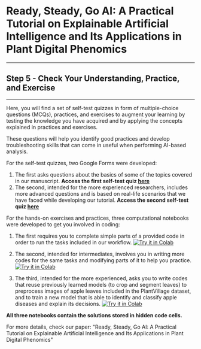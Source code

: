# Ready, Steady, Go AI: A Practical Tutorial on Explainable Artificial Intelligence and Its Applications in Plant Digital Phenomics
----
## Step 5 - Check Your Understanding, Practice, and Exercise
----

Here, you will find a set of self-test quizzes in form of multiple-choice questions (MCQs), practices, and exercises to augment your learning by testing the knowledge you have acquired and by applying the concepts explained in practices and exercises.

These questions will help you identify good practices and develop troubleshooting skills that can come in useful when performing AI-based analysis.

For the self-test quizzes, two Google Forms were developed:
1. The first asks questions about the basics of some of the topics covered in our manuscript.
**Access the first self-test quiz [here](https://forms.gle/mDyn1ExSZxRfxV1r6 "here")**
2. The second, intended for the more experienced researchers, includes more advanced questions and is based on real-life scenarios that we have faced while developing our tutorial. 
**Access the second self-test quiz [here](https://forms.gle/1n6ngsNSeCZ7bJgK7 "here")**

For the hands-on exercises and practices, three computational notebooks were developed to get you involved in coding:

1. The first requires you to complete simple parts of a provided code in order to run the tasks included in our workflow. [![Try it in Colab](https://colab.research.google.com/assets/colab-badge.svg)](https://colab.research.google.com/github/faridnakhle/RSG/blob/main/1.%20RSG_Practices%20and%20Exercises_Novice.ipynb)

2. The second, intended for intermediates, involves you in writing more codes for the same tasks and modifying parts of it to help you practice. [![Try it in Colab](https://colab.research.google.com/assets/colab-badge.svg)](https://colab.research.google.com/github/faridnakhle/RSG/blob/main/2.%20RSG_Practices%20and%20Exercises_Intermediate.ipynb)

3. The third, intended for the more experienced, asks you to write codes that reuse previously learned models (to crop and segment leaves) to preprocess images of apple leaves included in the PlantVillage dataset, and to train a new model that is able to identify and classify apple diseases and explain its decisions. [![Try it in Colab](https://colab.research.google.com/assets/colab-badge.svg)](https://colab.research.google.com/github/faridnakhle/RSG/blob/main/3.%20RSG_Practices%20and%20Exercises_Advanced.ipynb)

**All three notebooks contain the solutions stored in hidden code cells.**


For more details, check our paper: "Ready, Steady, Go AI: A Practical Tutorial on Explainable Artificial Intelligence and Its Applications in Plant Digital Phenomics"
